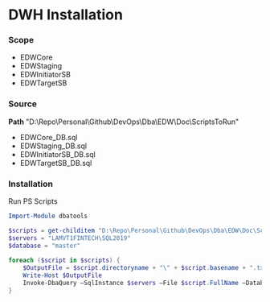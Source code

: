 # DWH Installation

### Scope

* EDWCore
* EDWStaging
* EDWInitiatorSB
* EDWTargetSB

### Source

**Path** "D:\Repo\Personal\Github\DevOps\Dba\EDW\Doc\ScriptsToRun\"
* EDWCore_DB.sql
* EDWStaging_DB.sql
* EDWInitiatorSB_DB.sql
* EDWTargetSB_DB.sql

### Installation

Run PS Scripts

```powershell
Import-Module dbatools

$scripts = get-childitem "D:\Repo\Personal\Github\DevOps\Dba\EDW\Doc\ScriptsToRun\" –Filter *DB.sql | sort-object Name
$servers = "LAMVT1FINTECH\SQL2019"
$database = "master"
    
foreach ($script in $scripts) {
    $OutputFile = $script.directoryname + "\" + $script.basename + ".txt"
    Write-Host $OutputFile
    Invoke-DbaQuery –SqlInstance $servers –File $script.FullName –Database $database –MessagesToOutput | Out-File –FilePath $OutputFile
}
```